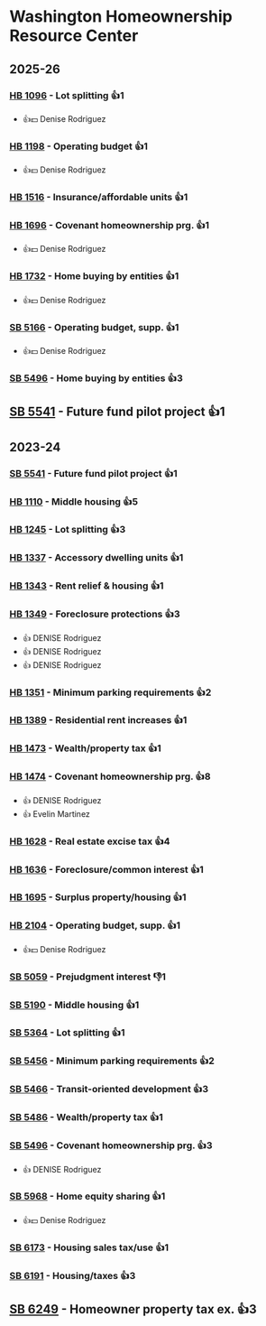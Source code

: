 # Washington Homeownership Resource Center
## 2025-26

### [HB 1096](/bill/2025-26/hb/1096/) - Lot splitting 👍1  
* 👍💵 Denise Rodriguez

### [HB 1198](/bill/2025-26/hb/1198/) - Operating budget 👍1  
* 👍💵 Denise Rodriguez

### [HB 1516](/bill/2025-26/hb/1516/) - Insurance/affordable units 👍1  

### [HB 1696](/bill/2025-26/hb/1696/) - Covenant homeownership prg. 👍1  
* 👍💵 Denise Rodriguez

### [HB 1732](/bill/2025-26/hb/1732/) - Home buying by entities 👍1  
* 👍💵 Denise Rodriguez

### [SB 5166](/bill/2025-26/sb/5166/) - Operating budget, supp. 👍1  
* 👍💵 Denise Rodriguez

### [SB 5496](/bill/2025-26/sb/5496/) - Home buying by entities 👍3  

## [SB 5541](/bill/2025-26/sb/5541/) - Future fund pilot project 👍1  

## 2023-24

### [SB 5541](/bill/2023-24/sb/5541/) - Future fund pilot project 👍1  

### [HB 1110](/bill/2023-24/hb/1110/) - Middle housing 👍5  

### [HB 1245](/bill/2023-24/hb/1245/) - Lot splitting 👍3  

### [HB 1337](/bill/2023-24/hb/1337/) - Accessory dwelling units 👍1  

### [HB 1343](/bill/2023-24/hb/1343/) - Rent relief & housing 👍1  

### [HB 1349](/bill/2023-24/hb/1349/) - Foreclosure protections 👍3  
* 👍 DENISE Rodriguez
* 👍 DENISE Rodriguez
* 👍 DENISE Rodriguez

### [HB 1351](/bill/2023-24/hb/1351/) - Minimum parking requirements 👍2  

### [HB 1389](/bill/2023-24/hb/1389/) - Residential rent increases 👍1  

### [HB 1473](/bill/2023-24/hb/1473/) - Wealth/property tax 👍1  

### [HB 1474](/bill/2023-24/hb/1474/) - Covenant homeownership prg. 👍8  
* 👍 DENISE Rodriguez
* 👍 Evelin Martinez

### [HB 1628](/bill/2023-24/hb/1628/) - Real estate excise tax 👍4  

### [HB 1636](/bill/2023-24/hb/1636/) - Foreclosure/common interest 👍1  

### [HB 1695](/bill/2023-24/hb/1695/) - Surplus property/housing 👍1  

### [HB 2104](/bill/2023-24/hb/2104/) - Operating budget, supp. 👍1  
* 👍💵 Denise Rodriguez

### [SB 5059](/bill/2023-24/sb/5059/) - Prejudgment interest  👎1 

### [SB 5190](/bill/2023-24/sb/5190/) - Middle housing 👍1  

### [SB 5364](/bill/2023-24/sb/5364/) - Lot splitting 👍1  

### [SB 5456](/bill/2023-24/sb/5456/) - Minimum parking requirements 👍2  

### [SB 5466](/bill/2023-24/sb/5466/) - Transit-oriented development 👍3  

### [SB 5486](/bill/2023-24/sb/5486/) - Wealth/property tax 👍1  

### [SB 5496](/bill/2023-24/sb/5496/) - Covenant homeownership prg. 👍3  
* 👍 DENISE Rodriguez

### [SB 5968](/bill/2023-24/sb/5968/) - Home equity sharing 👍1  
* 👍💵 Denise Rodriguez

### [SB 6173](/bill/2023-24/sb/6173/) - Housing sales tax/use 👍1  

### [SB 6191](/bill/2023-24/sb/6191/) - Housing/taxes 👍3  

## [SB 6249](/bill/2023-24/sb/6249/) - Homeowner property tax ex. 👍3  

